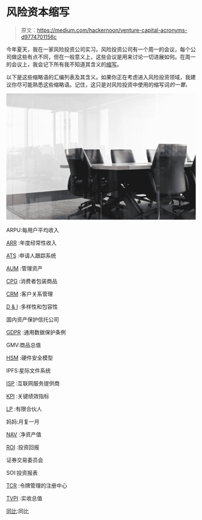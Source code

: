 # 风险资本缩写

> 原文：<https://medium.com/hackernoon/venture-capital-acronyms-d9774701156c>

今年夏天，我在一家风险投资公司实习。风险投资公司有一个周一的会议，每个公司做这些有点不同，但在一般意义上，这些会议是用来讨论一切进展如何。在周一的会议上，我会记下所有我不知道其含义的[缩写](https://hackernoon.com/tagged/acronyms)。

以下是这些缩略语的汇编列表及其含义。如果你正在考虑进入风险投资领域，我建议你尽可能熟悉这些缩略语。记住，这只是对风险投资中使用的缩写词*的一瞥。*

![](img/24c22196c55a73458edd9ce799d8c344.png)

ARPU:每用户平均收入

[ARR](https://www.zuora.com/billing-topics/annual-recurring-revenue/) :年度经常性收入

[ATS](https://en.wikipedia.org/wiki/Applicant_tracking_system) :申请人跟踪系统

[AUM](https://en.wikipedia.org/wiki/Assets_under_management) :管理资产

[CPG](https://en.wikipedia.org/wiki/Fast-moving_consumer_goods) :消费者包装商品

[CRM](https://en.wikipedia.org/wiki/Customer_relationship_management) :客户关系管理

[D & I](https://www.hhs.gov/about/agencies/asa/ohr/about-ohr/diversity-inclusion-division/index.html) :多样性和包容性

国内资产保护信托公司

[GDPR](https://en.wikipedia.org/wiki/General_Data_Protection_Regulation) :通用数据保护条例

GMV:商品总值

[HSM](https://en.wikipedia.org/wiki/Hardware_security_module) :硬件安全模型

IPFS:星际文件系统

[ISP](https://en.wikipedia.org/wiki/Internet_service_provider) :互联网服务提供商

[KPI](https://en.wikipedia.org/wiki/Performance_indicator) :关键绩效指标

[LP](https://en.wikipedia.org/wiki/Limited_partnership) :有限合伙人

妈妈:月复一月

[NAV](https://en.wikipedia.org/wiki/Net_asset_value) :净资产值

[ROI](https://www.investopedia.com/terms/r/returnoninvestment.asp) :投资回报

证券交易委员会

SOI:投资报表

[TCR](https://hackernoon.com/token-curated-registry-tcr-design-patterns-4de6d18efa15) :令牌管理的注册中心

[TVPI](https://www.cobaltgp.com/everything-you-want-to-know-about-investment-multiples/) :实收总值

[同比](https://www.investopedia.com/terms/y/year-over-year.asp):同比